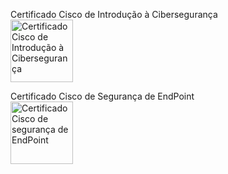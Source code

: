 Certificado Cisco de Introdução à Cibersegurança<br>
<a href="https://www.credly.com/badges/ce4d7208-417d-4c94-82e1-77b8afa5113e/public_url" target="_blank"><img src="https://images.credly.com/size/340x340/images/af8c6b4e-fc31-47c4-8dcb-eb7a2065dc5b/I2CS__1_.png" alt="Certificado Cisco de Introdução à Cibersegurança" width="100"></a>

Certificado Cisco de Segurança de EndPoint<br>
<a href="https://www.credly.com/badges/b84f8353-a204-4873-99b7-470dfe37e8f7" target="_blank"><img src="https://images.credly.com/size/340x340/images/0ca5f542-fb5e-4a22-9b7a-c1a1ce4c3db7/EndpointSecurity.png" alt="Certificado Cisco de segurança de EndPoint" width="100"/></a>
